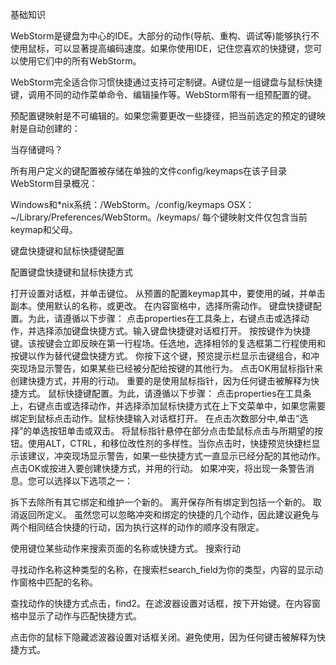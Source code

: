 基础知识

WebStorm是键盘为中心的IDE。大部分的动作(导航、重构、调试等)能够执行不使用鼠标，可以显著提高编码速度。如果你使用IDE，记住您喜欢的快捷键，您可以使用它们中的所有WebStorm。

WebStorm完全适合你习惯快捷通过支持可定制键。A键位是一组键盘与鼠标快捷键，调用不同的动作菜单命令、编辑操作等。WebStorm带有一组预配置的键。

预配置键映射是不可编辑的。如果您需要更改一些捷径，把当前选定的预定的键映射是自动创建的：

当存储键吗？

所有用户定义的键配置被存储在单独的文件config/keymaps在该子目录WebStorm目录概况：

Windows和*nix系统：<User home>/WebStorm。<xx>/config/keymaps
OSX：~/Library/Preferences/WebStorm。<xx>/keymaps/
每个键映射文件仅包含当前keymap和父母。

键盘快捷键和鼠标快捷键配置

配置键盘快捷键和鼠标快捷方式

打开设置对话框，并单击键位。
从预置的配置keymap其中，要使用的碱，并单击副本。使用默认的名称，或更改。
在内容窗格中，选择所需动作。
键盘快捷键配置。为此，请遵循以下步骤：
点击properties在工具条上，右键点击或选择动作，并选择添加键盘快捷方式。输入键盘快捷键对话框打开。
按按键作为快捷键。该按键会立即反映在第一行程场。任选地，选择相邻的复选框第二行程使用和按键以作为替代键盘快捷方式。
你按下这个键，预览提示栏显示击键组合，和冲突现场显示警告，如果某些已经被分配给按键的其他行为。
点击OK用鼠标指针来创建快捷方式，并用的行动。
重要的是使用鼠标指针，因为任何键击被解释为快捷方式。
鼠标快捷键配置。为此，请遵循以下步骤：
点击properties在工具条上，右键点击或选择动作，并选择添加鼠标快捷方式在上下文菜单中，如果您需要绑定到鼠标点击动作。鼠标快捷输入对话框打开。
在点击次数部分中,单击“选择”的单选按钮单击或双击。
将鼠标指针悬停在部分点击垫鼠标点击与所期望的按钮。使用ALT，CTRL，和移位改性剂的多样性。当你点击时，快捷预览快捷栏显示该建议，冲突现场显示警告，如果一些快捷方式一直显示已经分配的其他动作。
点击OK或按进入要创建快捷方式，并用的行动。
如果冲突，将出现一条警告消息。您可以选择以下选项之一：

拆下去除所有其它绑定和维护一个新的。
离开保存所有绑定到包括一个新的。
取消返回所定义。
虽然您可以忽略冲突和绑定的快捷的几个动作，因此建议避免与两个相同结合快捷的行动，因为执行这样的动作的顺序没有限定。

使用键位某些动作来搜索页面的名称或快捷方式。
搜索行动

寻找动作名称这种类型的名称，在搜索栏search_field为你的类型，内容的显示动作窗格中匹配的名称。

查找动作的快捷方式点击，find2。在滤波器设置对话框，按下开始键。在内容窗格中显示了动作与匹配快捷方式。

点击你的鼠标下隐藏滤波器设置对话框关闭。避免使用，因为任何键击被解释为快捷方式。
